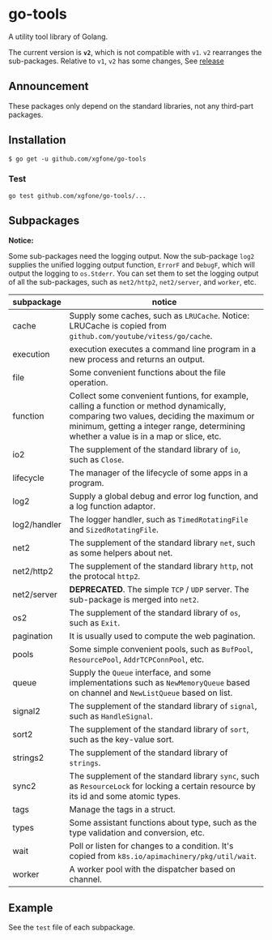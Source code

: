 # go-tools
A utility tool library of Golang.

The current version is **`v2`**, which is not compatible with `v1`. `v2` rearranges the sub-packages. Relative to `v1`, `v2` has some changes, See [release](https://github.com/xgfone/go-tools/releases/tag/v2.0.0)

## Announcement
These packages only depend on the standard libraries, not any third-part packages.

## Installation
```shell
$ go get -u github.com/xgfone/go-tools
```

### Test
```shell
go test github.com/xgfone/go-tools/...
```

## Subpackages

**Notice:**

Some sub-packages need the logging output. Now the sub-package `log2` supplies the unified logging output function, `ErrorF` and `DebugF`, which will output the logging to `os.Stderr`. You can set them to set the logging output of all the sub-packages, such as `net2/http2`, `net2/server`, and `worker`, etc.

subpackage   |   notice
-------------|-----------
cache        | Supply some caches, such as `LRUCache`. Notice: LRUCache is copied from `github.com/youtube/vitess/go/cache`.
execution    | execution executes a command line program in a new process and returns an output.
file         | Some convenient functions about the file operation.
function     | Collect some convenient funtions, for example, calling a function or method dynamically, comparing two values, deciding the maximum or minimum, getting a integer range, determining whether a value is in a map or slice, etc.
io2          | The supplement of the standard library of `io`, such as `Close`.
lifecycle    | The manager of the lifecycle of some apps in a program.
log2         | Supply a global debug and error log function, and a log function adaptor.
log2/handler | The logger handler, such as `TimedRotatingFile` and `SizedRotatingFile`.
net2         | The supplement of the standard library `net`, such as some helpers about net.
net2/http2   | The supplement of the standard library `http`, not the protocal `http2`.
net2/server  | **DEPRECATED**. The simple `TCP` / `UDP` server. The sub-package is merged into `net2`.
os2          | The supplement of the standard library of `os`, such as `Exit`.
pagination   | It is usually used to compute the web pagination.
pools        | Some simple convenient pools, such as `BufPool`, `ResourcePool`, `AddrTCPConnPool`, etc.
queue        | Supply the `Queue` interface, and some implementations such as `NewMemoryQueue` based on channel and `NewListQueue` based on list.
signal2      | The supplement of the standard library of `signal`, such as `HandleSignal`.
sort2        | The supplement of the standard library of `sort`, such as the key-value sort.
strings2     | The supplement of the standard library of `strings`.
sync2        | The supplement of the standard library `sync`, such as `ResourceLock` for locking a certain resource by its id and some atomic types.
tags         | Manage the tags in a struct.
types        | Some assistant functions about type, such as the type validation and conversion, etc.
wait         | Poll or listen for changes to a condition. It's copied from `k8s.io/apimachinery/pkg/util/wait`.
worker       | A worker pool with the dispatcher based on channel.

## Example
See the `test` file of each subpackage.
